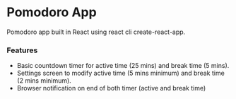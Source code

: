 # Pomodoro App
Pomodoro app built in React using react cli create-react-app.

### Features
- Basic countdown timer for active time (25 mins) and break time (5 mins).
- Settings screen to modify active time (5 mins minimum) and break time (2 mins minimum).
- Browser notification on end of both timer (active and break time)
